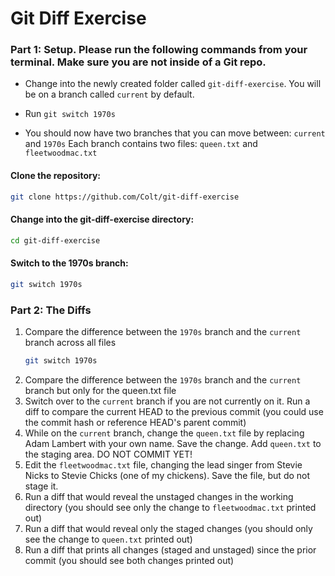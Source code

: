 # Git Diff Exercise

### Part 1: Setup. Please run the following commands from your terminal. Make sure you are not inside of a Git repo.

- Change into the newly created folder called `git-diff-exercise`.  You will be on a branch called `current` by default.
  
- Run `git switch 1970s`
  
- You should now have two branches that you can move between: `current` and `1970s` Each branch contains two files: `queen.txt` and `fleetwoodmac.txt`

#### Clone the repository:
   ```sh
   git clone https://github.com/Colt/git-diff-exercise
   ```

#### Change into the git-diff-exercise directory:
   ```sh
   cd git-diff-exercise
   ```

#### Switch to the 1970s branch:
   ```sh
   git switch 1970s
   ```

### Part 2: The Diffs

1. Compare the difference between the `1970s` branch and the `current` branch across all files
   ```sh
   git switch 1970s
   ```
3. Compare the difference between the `1970s` branch and the `current` branch but only for the queen.txt file
4. Switch over to the `current` branch if you are not currently on it.   Run a diff to compare the current HEAD to the previous commit (you could use the commit hash or reference HEAD's parent commit)
5. While on the `current` branch, change the `queen.txt` file by replacing Adam Lambert with your own name.  Save the change.  Add `queen.txt` to the staging area.  DO NOT COMMIT YET!
6. Edit the `fleetwoodmac.txt` file, changing the lead singer from Stevie Nicks to Stevie Chicks (one of my chickens).  Save the file, but do not stage it.
7. Run a diff that would reveal the unstaged changes in the working directory (you should see only the change to `fleetwoodmac.txt` printed out)
8. Run a diff that would reveal only the staged changes (you should only see the change to `queen.txt` printed out)
9. Run a diff that prints all changes (staged and unstaged) since the prior commit (you should see both changes printed out)

